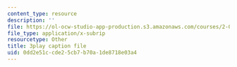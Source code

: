 ```yaml
---
content_type: resource
description: ''
file: https://ol-ocw-studio-app-production.s3.amazonaws.com/courses/2-003sc-engineering-dynamics-fall-2011/0dd2e51ccde25cb7b70a1de8718e03a4_p9DHjoLS3GA.vtt
file_type: application/x-subrip
resourcetype: Other
title: 3play caption file
uid: 0dd2e51c-cde2-5cb7-b70a-1de8718e03a4
---
```

